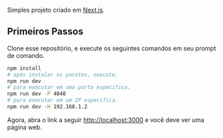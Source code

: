 Simples projeto criado em [Next.js](https://nextjs.org/).

## Primeiros Passos

Clone esse repositório, e execute os seguintes comandos em seu prompt de comando.

```bash
npm install
# após instalar os pacotes, execute.
npm run dev
# para executar em uma porta especifica.
npm run dev -P 4040
# para executar em um IP especifica.
npm run dev -H 192.168.1.2
```

Agora, abra o link a seguir [http://localhost:3000](http://localhost:3000) e você deve ver uma página web.
